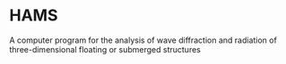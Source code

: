 # HAMS
A computer program for the analysis of wave diffraction and radiation of three-dimensional floating or submerged structures
